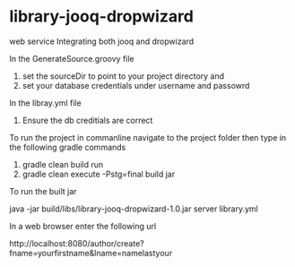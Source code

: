 library-jooq-dropwizard
=======================


web service Integrating both jooq and dropwizard

In the GenerateSource.groovy file 
  1. set the sourceDir to point to your project directory and 
  2. set your database credentials under username and passowrd

In the libray.yml file 
  1. Ensure the db creditials are correct


To run the project in commanline navigate to the project folder then type in the following gradle commands
  
  1. gradle clean build run 
  2. gradle clean execute -Pstg=final build jar

To run the built jar

  java -jar build/libs/library-jooq-dropwizard-1.0.jar server library.yml
  
In a web browser enter the following url

  http://localhost:8080/author/create?fname=yourfirstname&lname=namelastyour
